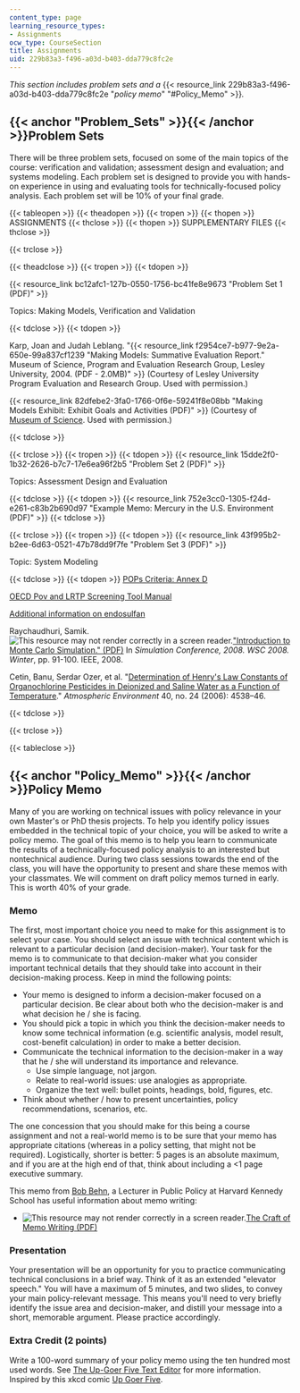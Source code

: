 ```yaml
---
content_type: page
learning_resource_types:
- Assignments
ocw_type: CourseSection
title: Assignments
uid: 229b83a3-f496-a03d-b403-dda779c8fc2e
---
```


_This section includes problem sets and a_ {{< resource_link 229b83a3-f496-a03d-b403-dda779c8fc2e "_policy memo_" "#Policy_Memo" >}}_._

{{< anchor "Problem_Sets" >}}{{< /anchor >}}Problem Sets
--------------------------------------------------------

There will be three problem sets, focused on some of the main topics of the course: verification and validation; assessment design and evaluation; and systems modeling. Each problem set is designed to provide you with hands-on experience in using and evaluating tools for technically-focused policy analysis. Each problem set will be 10% of your final grade.

{{< tableopen >}}
{{< theadopen >}}
{{< tropen >}}
{{< thopen >}}
ASSIGNMENTS
{{< thclose >}}
{{< thopen >}}
SUPPLEMENTARY FILES
{{< thclose >}}

{{< trclose >}}

{{< theadclose >}}
{{< tropen >}}
{{< tdopen >}}


{{< resource_link bc12afc1-127b-0550-1756-bc41fe8e9673 "Problem Set 1 (PDF)" >}}

Topics: Making Models, Verification and Validation


{{< tdclose >}}
{{< tdopen >}}


Karp, Joan and Judah Leblang. "{{< resource_link f2954ce7-b977-9e2a-650e-99a837cf1239 "Making Models: Summative Evaluation Report.\" Museum of Science, Program and Evaluation Research Group, Lesley University, 2004. (PDF - 2.0MB)" >}} (Courtesy of Lesley University Program Evaluation and Research Group. Used with permission.)

{{< resource_link 82dfebe2-3fa0-1766-0f6e-59241f8e08bb "Making Models Exhibit: Exhibit Goals and Activities (PDF)" >}} (Courtesy of [Museum of Science](http://www.mos.org/ ). Used with permission.)


{{< tdclose >}}

{{< trclose >}}
{{< tropen >}}
{{< tdopen >}}
{{< resource_link 15dde2f0-1b32-2626-b7c7-17e6ea96f2b5 "Problem Set 2 (PDF)" >}}

Topics: Assessment Design and Evaluation


{{< tdclose >}}
{{< tdopen >}}
{{< resource_link 752e3cc0-1305-f24d-e261-c83b2b690d97 "Example Memo: Mercury in the U.S. Environment (PDF)" >}}
{{< tdclose >}}

{{< trclose >}}
{{< tropen >}}
{{< tdopen >}}
{{< resource_link 43f995b2-b2ee-6d63-0521-47b78dd9f7fe "Problem Set 3 (PDF)" >}}

Topic: System Modeling


{{< tdclose >}}
{{< tdopen >}}
[POPs Criteria: Annex D](http://chm.pops.int/TheConvention/POPsReviewCommittee/ReportsandDecisions/tabid/3309/Default.aspx)

[OECD Pov and LRTP Screening Tool Manual](http://www.oecd.org/chemicalsafety/risk-assessment/45373514.pdf)

[Additional information on endosulfan](http://chm.pops.int/Portals/0/docs/from_old_website/poprc/documents/request/request_AnnexE_2009/UNEP-POPS-POPRC.4-INF-14.English.pdf)

Raychaudhuri, Samik. ![This resource may not render correctly in a screen reader.](/images/inacessible.gif)["Introduction to Monte Carlo Simulation." (PDF)](http://www.informs-sim.org/wsc08papers/012.pdf) In _Simulation Conference, 2008. WSC 2008. Winter_, pp. 91-100. IEEE, 2008.

Cetin, Banu, Serdar Ozer, et al. "[Determination of Henry's Law Constants of Organochlorine Pesticides in Deionized and Saline Water as a Function of Temperature](http://dx.doi.org/10.1016/j.atmosenv.2006.04.009)." _Atmospheric Environment_ 40, no. 24 (2006): 4538–46.


{{< tdclose >}}

{{< trclose >}}

{{< tableclose >}}

{{< anchor "Policy_Memo" >}}{{< /anchor >}}Policy Memo
------------------------------------------------------

Many of you are working on technical issues with policy relevance in your own Master's or PhD thesis projects. To help you identify policy issues embedded in the technical topic of your choice, you will be asked to write a policy memo. The goal of this memo is to help you learn to communicate the results of a technically-focused policy analysis to an interested but nontechnical audience. During two class sessions towards the end of the class, you will have the opportunity to present and share these memos with your classmates. We will comment on draft policy memos turned in early. This is worth 40% of your grade.

### Memo

The first, most important choice you need to make for this assignment is to select your case. You should select an issue with technical content which is relevant to a particular decision (and decision-maker). Your task for the memo is to communicate to that decision-maker what you consider important technical details that they should take into account in their decision-making process. Keep in mind the following points:

*   Your memo is designed to inform a decision-maker focused on a particular decision. Be clear about both who the decision-maker is and what decision he / she is facing.
*   You should pick a topic in which you think the decision-maker needs to know some technical information (e.g. scientific analysis, model result, cost-benefit calculation) in order to make a better decision.
*   Communicate the technical information to the decision-maker in a way that he / she will understand its importance and relevance.
    *   Use simple language, not jargon.
    *   Relate to real-world issues: use analogies as appropriate.
    *   Organize the text well: bullet points, headings, bold, figures, etc.
*   Think about whether / how to present uncertainties, policy recommendations, scenarios, etc.

The one concession that you should make for this being a course assignment and not a real-world memo is to be sure that your memo has appropriate citations (whereas in a policy setting, that might not be required). Logistically, shorter is better: 5 pages is an absolute maximum, and if you are at the high end of that, think about including a \<1 page executive summary.

This memo from [Bob Behn](https://www.hks.harvard.edu/faculty/robert-behn), a Lecturer in Public Policy at Harvard Kennedy School has useful information about memo writing:

*   ![This resource may not render correctly in a screen reader.](/images/inacessible.gif)[The Craft of Memo Writing (PDF)](https://shorensteincenter.org/wp-content/uploads/2012/07/Behn-Craft-of-Memo-Writing-2013-3rev8_26_13.pdf) 

### Presentation

Your presentation will be an opportunity for you to practice communicating technical conclusions in a brief way. Think of it as an extended "elevator speech." You will have a maximum of 5 minutes, and two slides, to convey your main policy-relevant message. This means you'll need to very briefly identify the issue area and decision-maker, and distill your message into a short, memorable argument. Please practice accordingly.

### Extra Credit (2 points)

Write a 100-word summary of your policy memo using the ten hundred most used words. See [The Up-Goer Five Text Editor](http://splasho.com/upgoer5/) for more information. Inspired by this xkcd comic [Up Goer Five](http://xkcd.com/1133/).